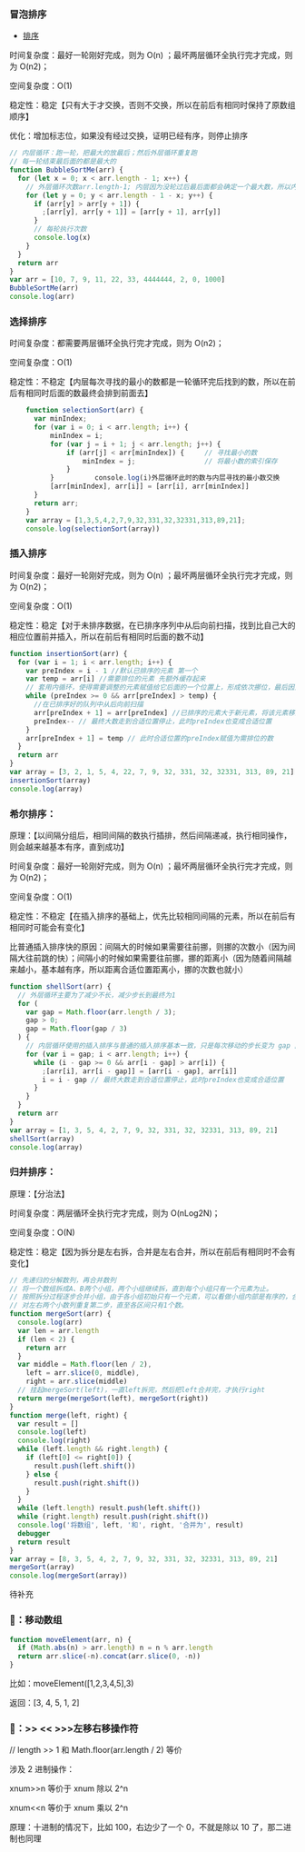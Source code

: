 ### 冒泡排序

- [排序](https://www.cnblogs.com/forever-xuehf/p/14106428.html)

时间复杂度：最好一轮刚好完成，则为 O(n) ；最坏两层循环全执行完才完成，则为 O(n2)；

空间复杂度：O(1)

稳定性：稳定【只有大于才交换，否则不交换，所以在前后有相同时保持了原数组顺序】

优化：增加标志位，如果没有经过交换，证明已经有序，则停止排序

```js
// 内层循环：跑一轮，把最大的放最后；然后外层循环重复跑
// 每一轮结束最后面的都是最大的
function BubbleSortMe(arr) {
  for (let x = 0; x < arr.length - 1; x++) {
    // 外层循环次数arr.length-1; 内层因为没轮过后最后面都会确定一个最大数，所以内层循环次数就是 arr.length-1-x 减去轮数即可；
    for (let y = 0; y < arr.length - 1 - x; y++) {
      if (arr[y] > arr[y + 1]) {
        ;[arr[y], arr[y + 1]] = [arr[y + 1], arr[y]]
      }
      // 每轮执行次数
      console.log(x)
    }
  }
  return arr
}
var arr = [10, 7, 9, 11, 22, 33, 4444444, 2, 0, 1000]
BubbleSortMe(arr)
console.log(arr)
```

### 选择排序

时间复杂度：都需要两层循环全执行完才完成，则为 O(n2)；

空间复杂度：O(1)

稳定性：不稳定【内层每次寻找的最小的数都是一轮循环完后找到的数，所以在前后有相同时后面的数最终会排到前面去】

```js
    function selectionSort(arr) {
      var minIndex;
      for (var i = 0; i < arr.length; i++) {
          minIndex = i;
          for (var j = i + 1; j < arr.length; j++) {
              if (arr[j] < arr[minIndex]) {     // 寻找最小的数
                  minIndex = j;                 // 将最小数的索引保存
              }
          }　　　　　　console.log(i)外层循环此时的数与内层寻找的最小数交换
          [arr[minIndex], arr[i]] = [arr[i], arr[minIndex]]
      }
      return arr;
    }
    var array = [1,3,5,4,2,7,9,32,331,32,32331,313,89,21];
    console.log(selectionSort(array))
```

### 插入排序

时间复杂度：最好一轮刚好完成，则为 O(n) ；最坏两层循环全执行完才完成，则为 O(n2)；

空间复杂度：O(1)

稳定性：稳定【对于未排序数据，在已排序序列中从后向前扫描，找到比自己大的相应位置前并插入，所以在前后有相同时后面的数不动】

```js
function insertionSort(arr) {
  for (var i = 1; i < arr.length; i++) {
    var preIndex = i - 1 //默认已排序的元素 第一个
    var temp = arr[i] //需要排位的元素 先额外缓存起来
    // 套用内循环，使得需要调整的元素赋值给它后面的一个位置上，形成依次挪位，最后因为内循环在判断条件不生效的时候停止意味着找到了需要排位的元素的正确位置，然后赋值上去，完成排序
    while (preIndex >= 0 && arr[preIndex] > temp) {
      //在已排序好的队列中从后向前扫描
      arr[preIndex + 1] = arr[preIndex] //已排序的元素大于新元素，将该元素移到后面一个位置，即大数往后走  此处修改了arr[i]值，所以需要一个temp，而不是直接使用arr[i]
      preIndex-- // 最终大数走到合适位置停止，此时preIndex也变成合适位置
    }
    arr[preIndex + 1] = temp // 此时合适位置的preIndex赋值为需排位的数
  }
  return arr
}
var array = [3, 2, 1, 5, 4, 22, 7, 9, 32, 331, 32, 32331, 313, 89, 21]
insertionSort(array)
console.log(array)
```

### 希尔排序：

原理：【以间隔分组后，相同间隔的数执行插排，然后间隔递减，执行相同操作，则会越来越基本有序，直到成功】

时间复杂度：最好一轮刚好完成，则为 O(n) ；最坏两层循环全执行完才完成，则为 O(n2)；

空间复杂度：O(1)

稳定性：不稳定【在插入排序的基础上，优先比较相同间隔的元素，所以在前后有相同时可能会有变化】

比普通插入排序快的原因：间隔大的时候如果需要往前挪，则挪的次数小（因为间隔大往前跳的快）；间隔小的时候如果需要往前挪，挪的距离小（因为随着间隔越来越小，基本越有序，所以距离合适位置距离小，挪的次数也就小）

```js
function shellSort(arr) {
  // 外层循环主要为了减少不长，减少步长到最终为1
  for (
    var gap = Math.floor(arr.length / 3);
    gap > 0;
    gap = Math.floor(gap / 3)
  ) {
    // 内层循环使用的插入排序与普通的插入排序基本一致，只是每次移动的步长变为 gap 而不是 1：即while内根据gap跳着比较然后交换
    for (var i = gap; i < arr.length; i++) {
      while (i - gap >= 0 && arr[i - gap] > arr[i]) {
        ;[arr[i], arr[i - gap]] = [arr[i - gap], arr[i]]
        i = i - gap // 最终大数走到合适位置停止，此时preIndex也变成合适位置
      }
    }
  }
  return arr
}
var array = [1, 3, 5, 4, 2, 7, 9, 32, 331, 32, 32331, 313, 89, 21]
shellSort(array)
console.log(array)
```

### 归并排序：

原理：【分治法】

时间复杂度：两层循环全执行完才完成，则为 O(nLog2N)；

空间复杂度：O(N)

稳定性：稳定【因为拆分是左右拆，合并是左右合并，所以在前后有相同时不会有变化】

```js
// 先递归的分解数列，再合并数列
// 将一个数组拆成A、B两个小组，两个小组继续拆，直到每个小组只有一个元素为止。
// 按照拆分过程逐步合并小组，由于各小组初始只有一个元素，可以看做小组内部是有序的，合并小组可以被看做是合并两个有序数组的过程。
// 对左右两个小数列重复第二步，直至各区间只有1个数。
function mergeSort(arr) {
  console.log(arr)
  var len = arr.length
  if (len < 2) {
    return arr
  }
  var middle = Math.floor(len / 2),
    left = arr.slice(0, middle),
    right = arr.slice(middle)
  // 挂起mergeSort(left)，一直left拆完，然后把left合并完，才执行right
  return merge(mergeSort(left), mergeSort(right))
}
function merge(left, right) {
  var result = []
  console.log(left)
  console.log(right)
  while (left.length && right.length) {
    if (left[0] <= right[0]) {
      result.push(left.shift())
    } else {
      result.push(right.shift())
    }
  }
  while (left.length) result.push(left.shift())
  while (right.length) result.push(right.shift())
  console.log('将数组', left, '和', right, '合并为', result)
  debugger
  return result
}
var array = [8, 3, 5, 4, 2, 7, 9, 32, 331, 32, 32331, 313, 89, 21]
mergeSort(array)
console.log(mergeSort(array))
```

待补充

### 🌰：移动数组

```js
function moveElement(arr, n) {
  if (Math.abs(n) > arr.length) n = n % arr.length
  return arr.slice(-n).concat(arr.slice(0, -n))
}
```

比如：moveElement([1,2,3,4,5],3)

返回：[3, 4, 5, 1, 2]

### 🌰：>> << >>>左移右移操作符

// length >> 1 和 Math.floor(arr.length / 2) 等价

涉及 2 进制操作：

xnum>>n 等价于 xnum 除以 2^n

xnum<<n 等价于 xnum 乘以 2^n

原理：十进制的情况下，比如 100，右边少了一个 0，不就是除以 10 了，那二进制也同理
